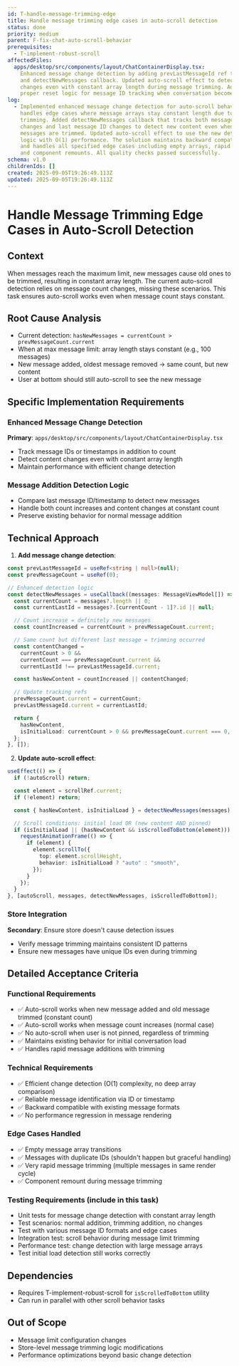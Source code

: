 ```yaml
---
id: T-handle-message-trimming-edge
title: Handle message trimming edge cases in auto-scroll detection
status: done
priority: medium
parent: F-fix-chat-auto-scroll-behavior
prerequisites:
  - T-implement-robust-scroll
affectedFiles:
  apps/desktop/src/components/layout/ChatContainerDisplay.tsx:
    Enhanced message change detection by adding prevLastMessageId ref tracking
    and detectNewMessages callback. Updated auto-scroll effect to detect content
    changes even with constant array length during message trimming. Added
    proper reset logic for message ID tracking when conversation becomes empty.
log:
  - Implemented enhanced message change detection for auto-scroll behavior that
    handles edge cases where message arrays stay constant length due to
    trimming. Added detectNewMessages callback that tracks both message count
    changes and last message ID changes to detect new content even when old
    messages are trimmed. Updated auto-scroll effect to use the new detection
    logic with O(1) performance. The solution maintains backward compatibility
    and handles all specified edge cases including empty arrays, rapid trimming,
    and component remounts. All quality checks passed successfully.
schema: v1.0
childrenIds: []
created: 2025-09-05T19:26:49.113Z
updated: 2025-09-05T19:26:49.113Z
---
```


# Handle Message Trimming Edge Cases in Auto-Scroll Detection

## Context

When messages reach the maximum limit, new messages cause old ones to be trimmed, resulting in constant array length. The current auto-scroll detection relies on message count changes, missing these scenarios. This task ensures auto-scroll works even when message count stays constant.

## Root Cause Analysis

- Current detection: `hasNewMessages = currentCount > prevMessageCount.current`
- When at max message limit: array length stays constant (e.g., 100 messages)
- New message added, oldest message removed → same count, but new content
- User at bottom should still auto-scroll to see the new message

## Specific Implementation Requirements

### Enhanced Message Change Detection

**Primary**: `apps/desktop/src/components/layout/ChatContainerDisplay.tsx`

- Track message IDs or timestamps in addition to count
- Detect content changes even with constant array length
- Maintain performance with efficient change detection

### Message Addition Detection Logic

- Compare last message ID/timestamp to detect new messages
- Handle both count increases and content changes at constant count
- Preserve existing behavior for normal message addition

## Technical Approach

1. **Add message change detection**:

```typescript
const prevLastMessageId = useRef<string | null>(null);
const prevMessageCount = useRef(0);

// Enhanced detection logic
const detectNewMessages = useCallback((messages: MessageViewModel[]) => {
  const currentCount = messages?.length || 0;
  const currentLastId = messages?.[currentCount - 1]?.id || null;

  // Count increase = definitely new messages
  const countIncreased = currentCount > prevMessageCount.current;

  // Same count but different last message = trimming occurred
  const contentChanged =
    currentCount > 0 &&
    currentCount === prevMessageCount.current &&
    currentLastId !== prevLastMessageId.current;

  const hasNewContent = countIncreased || contentChanged;

  // Update tracking refs
  prevMessageCount.current = currentCount;
  prevLastMessageId.current = currentLastId;

  return {
    hasNewContent,
    isInitialLoad: currentCount > 0 && prevMessageCount.current === 0,
  };
}, []);
```

2. **Update auto-scroll effect**:

```typescript
useEffect(() => {
  if (!autoScroll) return;

  const element = scrollRef.current;
  if (!element) return;

  const { hasNewContent, isInitialLoad } = detectNewMessages(messages);

  // Scroll conditions: initial load OR (new content AND pinned)
  if (isInitialLoad || (hasNewContent && isScrolledToBottom(element))) {
    requestAnimationFrame(() => {
      if (element) {
        element.scrollTo({
          top: element.scrollHeight,
          behavior: isInitialLoad ? "auto" : "smooth",
        });
      }
    });
  }
}, [autoScroll, messages, detectNewMessages, isScrolledToBottom]);
```

### Store Integration

**Secondary**: Ensure store doesn't cause detection issues

- Verify message trimming maintains consistent ID patterns
- Ensure new messages have unique IDs even during trimming

## Detailed Acceptance Criteria

### Functional Requirements

- ✅ Auto-scroll works when new message added and old message trimmed (constant count)
- ✅ Auto-scroll works when message count increases (normal case)
- ✅ No auto-scroll when user is not pinned, regardless of trimming
- ✅ Maintains existing behavior for initial conversation load
- ✅ Handles rapid message additions with trimming

### Technical Requirements

- ✅ Efficient change detection (O(1) complexity, no deep array comparison)
- ✅ Reliable message identification via ID or timestamp
- ✅ Backward compatible with existing message formats
- ✅ No performance regression in message rendering

### Edge Cases Handled

- ✅ Empty message array transitions
- ✅ Messages with duplicate IDs (shouldn't happen but graceful handling)
- ✅ Very rapid message trimming (multiple messages in same render cycle)
- ✅ Component remount during message trimming

### Testing Requirements (include in this task)

- Unit tests for message change detection with constant array length
- Test scenarios: normal addition, trimming addition, no changes
- Test with various message ID formats and edge cases
- Integration test: scroll behavior during message limit trimming
- Performance test: change detection with large message arrays
- Test initial load detection still works correctly

## Dependencies

- Requires T-implement-robust-scroll for `isScrolledToBottom` utility
- Can run in parallel with other scroll behavior tasks

## Out of Scope

- Message limit configuration changes
- Store-level message trimming logic modifications
- Performance optimizations beyond basic change detection
